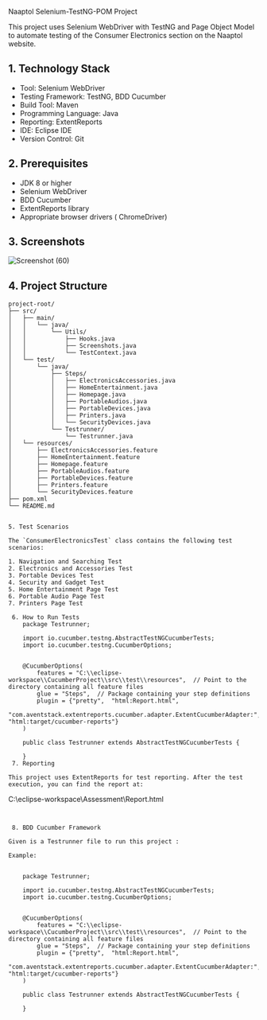 Naaptol Selenium-TestNG-POM Project

This project uses Selenium WebDriver with TestNG and Page Object Model to automate testing of the Consumer Electronics section on the Naaptol website.

## 1. Technology Stack

* Tool: Selenium WebDriver
* Testing Framework: TestNG, BDD Cucumber
* Build Tool: Maven 
* Programming Language: Java
* Reporting: ExtentReports
* IDE:  Eclipse IDE
* Version Control: Git

## 2. Prerequisites

* JDK 8 or higher
* Selenium WebDriver
* BDD Cucumber
* ExtentReports library
* Appropriate browser drivers ( ChromeDriver)

## 3. Screenshots
  
 ![Screenshot (60)](https://github.com/user-attachments/assets/4283e4f5-984f-4abd-bf8f-b6fe11cacaa8)

  

## 4. Project Structure

```
project-root/
├── src/
│   ├── main/
│   │   └── java/
│   │       └── Utils/
│   │           ├── Hooks.java
│   │           ├── Screenshots.java
│   │           └── TestContext.java
│   └── test/
│       └── java/
│           ├── Steps/
│           │   ├── ElectronicsAccessories.java
│           │   ├── HomeEntertainment.java
│           │   ├── Homepage.java
│           │   ├── PortableAudios.java
│           │   ├── PortableDevices.java
│           │   ├── Printers.java
│           │   └── SecurityDevices.java
│           └── Testrunner/
│               └── Testrunner.java
│   └── resources/
│       ├── ElectronicsAccessories.feature
│       ├── HomeEntertainment.feature
│       ├── Homepage.feature
│       ├── PortableAudios.feature
│       ├── PortableDevices.feature
│       ├── Printers.feature
│       └── SecurityDevices.feature
├── pom.xml
└── README.md


5. Test Scenarios

The `ConsumerElectronicsTest` class contains the following test scenarios:

1. Navigation and Searching Test
2. Electronics and Accessories Test
3. Portable Devices Test
4. Security and Gadget Test
5. Home Entertainment Page Test
6. Portable Audio Page Test
7. Printers Page Test

 6. How to Run Tests
	package Testrunner;

	import io.cucumber.testng.AbstractTestNGCucumberTests;
	import io.cucumber.testng.CucumberOptions;
	

	@CucumberOptions(
	    features = "C:\\eclipse-workspace\\CucumberProject\\src\\test\\resources",  // Point to the directory containing all feature files
	    glue = "Steps",  // Package containing your step definitions
	    plugin = {"pretty",  "html:Report.html",
        "com.aventstack.extentreports.cucumber.adapter.ExtentCucumberAdapter:", "html:target/cucumber-reports"}
	)

	public class Testrunner extends AbstractTestNGCucumberTests {
	
	}
 7. Reporting

This project uses ExtentReports for test reporting. After the test execution, you can find the report at:

```
C:\eclipse-workspace\Assessment\Report.html
```


 8. BDD Cucumber Framework

Given is a Testrunner file to run this project :

Example:


	package Testrunner;

	import io.cucumber.testng.AbstractTestNGCucumberTests;
	import io.cucumber.testng.CucumberOptions;
	

	@CucumberOptions(
	    features = "C:\\eclipse-workspace\\CucumberProject\\src\\test\\resources",  // Point to the directory containing all feature files
	    glue = "Steps",  // Package containing your step definitions
	    plugin = {"pretty",  "html:Report.html",
        "com.aventstack.extentreports.cucumber.adapter.ExtentCucumberAdapter:", "html:target/cucumber-reports"}
	)

	public class Testrunner extends AbstractTestNGCucumberTests {
	
	}



